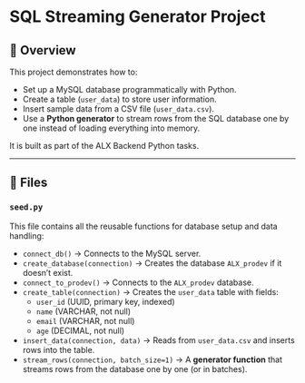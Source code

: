 # SQL Streaming Generator Project

## 📌 Overview
This project demonstrates how to:
- Set up a MySQL database programmatically with Python.
- Create a table (`user_data`) to store user information.
- Insert sample data from a CSV file (`user_data.csv`).
- Use a **Python generator** to stream rows from the SQL database one by one instead of loading everything into memory.

It is built as part of the ALX Backend Python tasks.

---

## 📂 Files

### `seed.py`
This file contains all the reusable functions for database setup and data handling:
- `connect_db()` → Connects to the MySQL server.
- `create_database(connection)` → Creates the database `ALX_prodev` if it doesn’t exist.
- `connect_to_prodev()` → Connects to the `ALX_prodev` database.
- `create_table(connection)` → Creates the `user_data` table with fields:
  - `user_id` (UUID, primary key, indexed)
  - `name` (VARCHAR, not null)
  - `email` (VARCHAR, not null)
  - `age` (DECIMAL, not null)
- `insert_data(connection, data)` → Reads from `user_data.csv` and inserts rows into the table.
- `stream_rows(connection, batch_size=1)` → A **generator function** that streams rows from the database one by one (or in batches).


